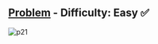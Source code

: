 [Problem](https://www.hackerrank.com/challenges/drawing-book/problem) - Difficulty: Easy :white_check_mark:
---
![p21](https://user-images.githubusercontent.com/44196434/180153852-9b30a501-83e9-4c12-a6e2-8f45bc5756e2.png)
